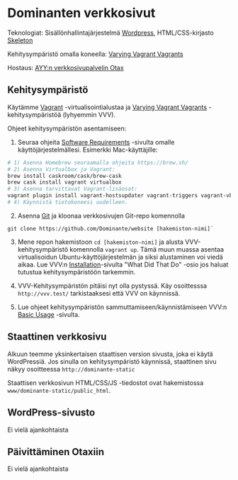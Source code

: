 # Dominanten verkkosivut

Teknologiat: Sisällönhallintajärjestelmä [Wordpress](https://wordpress.org/),
HTML/CSS-kirjasto [Skeleton](http://getskeleton.com/)

Kehitysympäristö omalla koneella: [Varying Vagrant Vagrants](https://github.com/Varying-Vagrant-Vagrants/VVV)

Hostaus: [AYY:n verkkosivupalvelin Otax](https://otax.fi/fi/)

## Kehitysympäristö

Käytämme [Vagrant](https://www.vagrantup.com/) -virtualisointialustaa ja [Varying Vagrant Vagrants](https://github.com/Varying-Vagrant-Vagrants/VVV) -kehitysympäristöä (lyhyemmin VVV). 

Ohjeet kehitysympäristön asentamiseen:

1) Seuraa ohjeita [Software
Requirements](https://varyingvagrantvagrants.org/docs/en-US/installation/software-requirements/)
-sivulta omalle käyttöjärjestelmällesi. Esimerkki Mac-käyttäjille:
```bash
# 1) Asenna Homebrew seuraamalla ohjeita https://brew.sh/ 
# 2) Asenna Virtualbox ja Vagrant:
brew install caskroom/cask/brew-cask
brew cask install vagrant virtualbox
# 3) Asenna tarvittavat Vagrant-lisäosat:
vagrant plugin install vagrant-hostsupdater vagrant-triggers vagrant-vbguest
# 4) Käynnistä tietokoneesi uudelleen.
```

2) Asenna [Git](https://git-scm.com/) ja kloonaa verkkosivujen Git-repo komennolla 
```
git clone https://github.com/Dominante/website [hakemiston-nimi]`
```

3) Mene repon hakemistoon `cd [hakemiston-nimi]` ja alusta VVV-kehitysympäristö komennolla `vagrant up`. Tämä muun muassa asentaa virtualisoidun Ubuntu-käyttöjärjestelmän ja siksi alustaminen voi viedä aikaa. Lue VVV:n [Installation](https://varyingvagrantvagrants.org/docs/en-US/installation)-sivulta "What Did That Do" -osio jos haluat tutustua kehitysympäristöön tarkemmin.

4) VVV-Kehitysympäristön pitäisi nyt olla pystyssä. Käy osoittesssa `http://vvv.test/`
tarkistaaksesi että VVV on käynnissä.

5) Lue ohjeet kehitysympäristön sammuttamiseen/käynnistämiseen VVV:n [Basic
Usage](https://varyingvagrantvagrants.org/docs/en-US/references/basic-usage/)
-sivulta.

## Staattinen verkkosivu

Alkuun teemme yksinkertaisen staattisen version sivusta, joka ei käytä WordPressiä. Jos sinulla on kehitysympäristö
käynnissä, staattinen sivu näkyy osoitteessa
```http://dominante-static```

Staattisen verkkosivun HTML/CSS/JS -tiedostot ovat hakemistossa
`www/dominante-static/public_html`.

## WordPress-sivusto

Ei vielä ajankohtaista

## Päivittäminen Otaxiin

Ei vielä ajankohtaista
